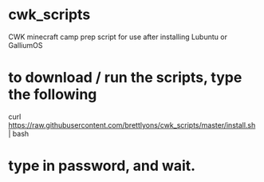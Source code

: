 # cwk_scripts
CWK minecraft camp prep script for use after installing Lubuntu or GalliumOS

# to download / run the scripts, type the following

curl https://raw.githubusercontent.com/brettlyons/cwk_scripts/master/install.sh | bash

# type in password, and wait.

